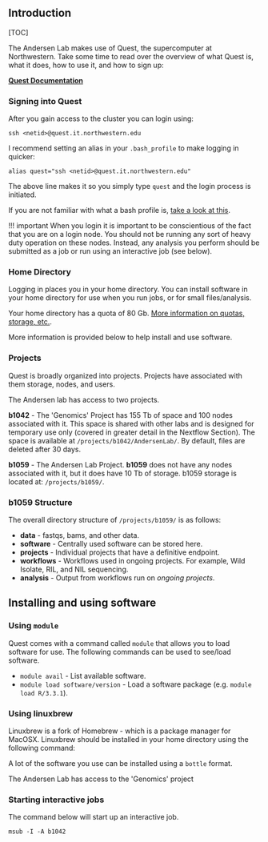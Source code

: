 ## Introduction

[TOC]

The Andersen Lab makes use of Quest, the supercomputer at Northwestern. Take some time to read over the overview of what Quest is, what it does, how to use it, and how to sign up:

__[Quest Documentation](http://www.it.northwestern.edu/research/user-services/quest/index.html)__

### Signing into Quest

After you gain access to the cluster you can login using:

```
ssh <netid>@quest.it.northwestern.edu
```

I recommend setting an alias in your `.bash_profile` to make logging in quicker:

```
alias quest="ssh <netid>@quest.it.northwestern.edu"
```

The above line makes it so you simply type `quest` and the login process is initiated. 

If you are not familiar with what a bash profile is, [take a look at this](https://www.quora.com/What-is-bash_profile-and-what-is-its-use).

!!! important
    When you login it is important to be conscientious of the fact that you are on a login node. You should not be running any sort of heavy duty operation on these nodes. Instead, any analysis you perform should be submitted as a job or run using an interactive job (see below).

### Home Directory

Logging in places you in your home directory. You can install software in your home directory for use when you run jobs, or for small files/analysis.

Your home directory has a quota of 80 Gb. [More information on quotas, storage, etc.](http://www.it.northwestern.edu/research/user-services/quest/file-systems.html).

More information is provided below to help install and use software.

### Projects

Quest is broadly organized into projects. Projects have associated with them storage, nodes, and users.

The Andersen lab has access to two projects.

__b1042__ - The 'Genomics' Project has 155 Tb of space and 100 nodes associated with it. This space is shared with other labs and is designed for temporary use only (covered in greater detail in the Nextflow Section). The space is available at `/projects/b1042/AndersenLab/`. By default, files are deleted after 30 days.

__b1059__ - The Andersen Lab Project. __b1059__ does not have any nodes associated with it, but it does have 10 Tb of storage. b1059 storage is located at: `/projects/b1059/`.

### b1059 Structure

The overall directory structure of `/projects/b1059/` is as follows:

* __data__ - fastqs, bams, and other data.
* __software__ - Centrally used software can be stored here.
* __projects__ - Individual projects that have a definitive endpoint.
* __workflows__ - Workflows used in ongoing projects. For example, Wild Isolate, RIL, and NIL sequencing.
* __analysis__ - Output from workflows run on _ongoing projects_.

## Installing and using software

### Using `module`

Quest comes with a command called `module` that allows you to load software for use. The following commands can be used to see/load software.

* `module avail` - List available software.
* `module load software/version` - Load a software package (e.g. `module load R/3.3.1`).

### Using linuxbrew

Linuxbrew is a fork of Homebrew - which is a package manager for MacOSX. Linuxbrew should be installed in your home directory using the following command:

A lot of the software you use can be installed using a `bottle` format. 


The Andersen Lab has access to the 'Genomics' project

### Starting interactive jobs
The command below will start up an interactive job.
```
msub -I -A b1042
```
